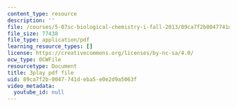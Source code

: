 ```yaml
---
content_type: resource
description: ''
file: /courses/5-07sc-biological-chemistry-i-fall-2013/89ca7f2b0047741deba5e0e2d9a5063f_zdage-Lp8m4.pdf
file_size: 77438
file_type: application/pdf
learning_resource_types: []
license: https://creativecommons.org/licenses/by-nc-sa/4.0/
ocw_type: OCWFile
resourcetype: Document
title: 3play pdf file
uid: 89ca7f2b-0047-741d-eba5-e0e2d9a5063f
video_metadata:
  youtube_id: null
---
```

